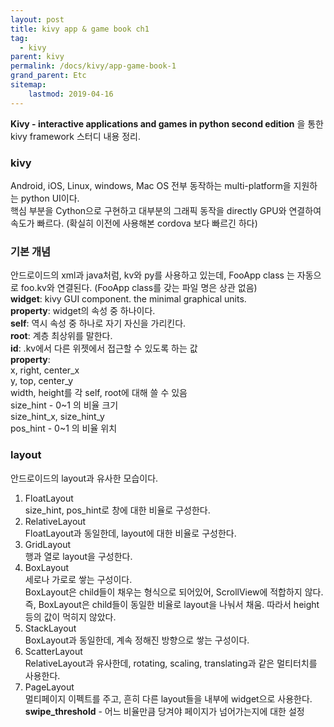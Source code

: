 ```yaml
---
layout: post
title: kivy app & game book ch1
tag:
  - kivy
parent: kivy
permalink: /docs/kivy/app-game-book-1
grand_parent: Etc
sitemap:
	lastmod: 2019-04-16
---
```


**Kivy - interactive applications and games in python second edition** 을 통한 kivy framework 스터디 내용 정리.

### kivy
Android, iOS, Linux, windows, Mac OS 전부 동작하는 multi-platform을 지원하는 python UI이다.  
핵심 부분을 Cython으로 구현하고 대부분의 그래픽 동작을 directly GPU와 연결하여 속도가 빠르다. (확실히 이전에 사용해본 cordova 보다 빠르긴 하다)

### 기본 개념
안드로이드의 xml과 java처럼, kv와 py를 사용하고 있는데, FooApp class 는 자동으로 foo.kv와 연결된다. (FooApp class를 갖는 파일 명은 상관 없음)  
**widget**: kivy GUI component. the minimal graphical units.  
**property**: widget의 속성 중 하나이다.  
**self**: 역시 속성 중 하나로 자기 자신을 가리킨다.  
**root**: 계층 최상위를 말한다.  
**id**: .kv에서 다른 위젯에서 접근할 수 있도록 하는 값  
**property**:  
  x, right, center_x  
  y, top, center_y  
  width, height를 각 self, root에 대해 쓸 수 있음  
  size_hint - 0~1 의 비율 크기  
  size_hint_x, size_hint_y  
  pos_hint - 0~1 의 비율 위치  

### layout
안드로이드의 layout과 유사한 모습이다.  
1. FloatLayout  
	size_hint, pos_hint로 창에 대한 비율로 구성한다.
2. RelativeLayout  
	FloatLayout과 동일한데, layout에 대한 비율로 구성한다.
3. GridLayout  
	행과 열로 layout을 구성한다.
4. BoxLayout  
	세로나 가로로 쌓는 구성이다.  
	BoxLayout은 child들이 채우는 형식으로 되어있어, ScrollView에 적합하지 않다.  
	즉, BoxLayout은 child들이 동일한 비율로 layout을 나눠서 채움. 따라서 height 등의 값이 먹히지 않았다.
5. StackLayout  
	BoxLayout과 동일한데, 계속 정해진 방향으로 쌓는 구성이다.
6. ScatterLayout  
	RelativeLayout과 유사한데, rotating, scaling, translating과 같은 멀티터치를 사용한다.
7. PageLayout  
	멀티페이지 이펙트를 주고, 흔히 다른 layout들을 내부에 widget으로 사용한다.  
	**swipe_threshold** - 어느 비율만큼 당겨야 페이지가 넘어가는지에 대한 설정

